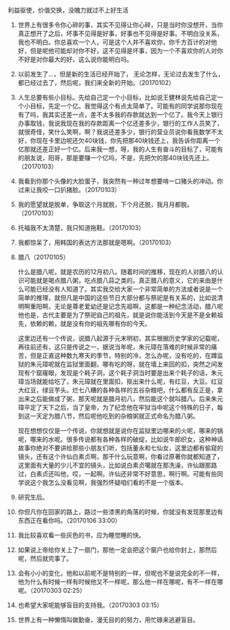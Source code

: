 利益驱使，价值交换，没魄力就过不上好生活

1. 世界上有很多令你心碎的事，其实不见得让你心碎，只是当时你没想开，当你真正想开了之后，坏事不见得是好事，好事也不见得是好事。不明白没关系，我也不明白。你总喜欢一个人，可是这个人并不喜欢你，你千方百计的对他好，但是呢他可能却对你不好，这不见得是坏事，因为一个不喜欢你的人对你不好是对你最大的好，这么说你能明白吗。

2. 以前发生了...，但是新的生活已经开始了， 无论怎样，无论过去发生了什么，都已经过去了，然后呢，我们来全新的开始。（20170102）

3. 人生总要有些小目标。先给自己定一个小目标，比如说王健林说先给自己定一个小目标，先定一个亿。我觉得这个有点太简单了。可能有的同学说那你现在有了吗，我其实还差一点，差不太多我的存款就达到一个亿了。我今天上银行办事取钱，我说我现在我的存款距离一个亿还差多少，银行的工作人员笑了，就很奇怪，笑什么笑啊，啊？我说还差多少，银行的营业员说你看我数学不太好，你现在卡里边呢还欠40块钱，你先把那40块钱还上，我告诉你距离一个亿那就还差正好一个亿。后来我一想，呀，我的人生有奋斗的目标了，可能有的朋友说，阳哥，那是要赚一个亿吗，不是，先把欠的那40块钱先还上。（20170103）

4. 我看到你那个头像的大脸蛋子，我突然有一种过年想要啃一口猪头的冲动。你过来让我咬一口扒猪脸。（20170103）

5. 我的愿望就是脱单，争取这个月就脱，下个月还脱，我月月都脱。（20170103）

6. 托福我不太清楚，我只知道拖鞋。（20170103）

7. 我都惊呆了，用韩国的表达方法那就是嗯啊。（20170103）

8. 腊八（20170105）

   什么是腊八呢，就是农历的12月初八。随着时间的推移，现在的人对腊八的认识可能就是喝点腊八粥，吃点腊八蒜之类的。真正腊八的意义，它的来由是什么可能已经没有人知道了。其实我交给大家一个非常简单的方法或者说是一个简单的推理，就但凡是中国的这些节日大部分都与祭祀是有关系的，比如说清明啊重阳啊，无论是尊老爱幼还是记念先祖啊，这都是一种纪念活动，腊八呢他也是，古代主要是为了祭祀自己的祖先，就是说你能活到今天是不是全赖祖先，依赖的赖，就是没有你的祖先哪有你的今天。

   这里边还有一个传说，说腊八起源于元末明初，其实根据历史学家的记载呢，再往前还有，这只是传说之一，据说当年呢，朱元璋在落难的时候非常的痛苦，但是正直这种数九寒天的季节，特别的冷，怎么办呢，没有吃的，在蹲监狱的朱元璋呢就在监狱里面翻，哪有吃的呀，就在墙上来回的扣，突然之间发现有个窟窿眼，发现是个耗子洞，这个耗子洞当时要是出来个耗子的话，朱元璋当场就能给吃了，朱元璋就在里面扣，抠出来什么呢，有红豆，大豆。红豆大红豆，绿豆芋头。烂七八糟的各种各样的五谷杂粮吧，什么都有反正是，拿出来之后能做成了粥，那天呢就是腊月初八，然后能这个就叫腊八。后来朱元璋平定了天下之后，当了皇帝，为了纪念他在牢狱当中呢这个特殊的日子，每到这一天定为腊八节，然后呢他吃到的杂粮粥就正式命名为腊八粥。

   现在想想仅仅是一个传说，你就想就是说你在监狱里边哪来的火呢，哪来的锅呢，哪来的水呢。很多传说都有各种各样的破绽，比如说牛郎织女，这种神话故事你绝对不要讲给那些小朋友们听，包括董永和七仙女，这里边都有偷窥的镜头，还有这个许仙白素贞啊，那干什么玩意啊，你看过原著你就都知道了，这里面有大量的少儿不宜的镜头，比如说白素贞噶就在那洗澡，许仙跟那路过，白素贞还叫他，哎，一起啊。许仙还非常不好意思，啊行啊。可能有些同学说这个我怎么没看见啊，我强烈怀疑咱们看的不是一个版本。

9. 研究生后。

10. 你但凡你在回家的路上，路过一些漆黑的角落的时候，你就没有发现那里边有东西正在看你吗。（20170106 33:00）

11. 我比较喜欢看一些灰色的书，应为睡觉睡的快。

12. 如果说上帝给你关上了一扇门，那他一定会把这个窗户也给你封上，那然后呢，然后就完事了。

13. 会有小小的变化，他和以前呢不是特别的一样，但呢也不是说完全的不一样，他为什么有时候一样有时候他又不一样呢，那么他一样在哪呢，有不一样在哪呢。（20170303 02:25）

14. 也希望大家呢能够盲目的支持我。（20170303 03:15）

15. 世界上有一种懒惰叫做勤奋，漫无目的的努力，用忙碌来逃避盲目。

